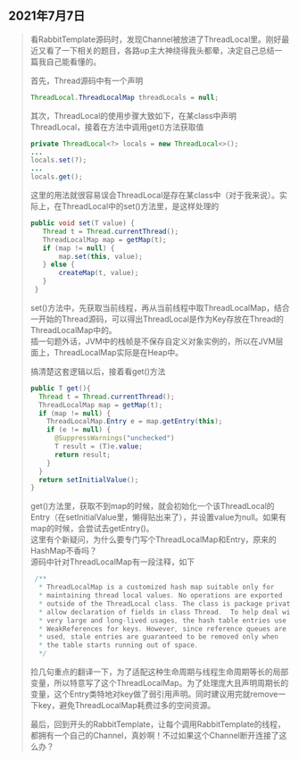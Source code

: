 ## 2021年7月7日
> 看RabbitTemplate源码时，发现Channel被放进了ThreadLocal里。刚好最近又看了一下相关的题目，各路up主大神绕得我头都晕，决定自己总结一篇我自己能看懂的。  
> 
> 首先，Thread源码中有一个声明
> ```java
> ThreadLocal.ThreadLocalMap threadLocals = null;
> ```
> 其次，ThreadLocal的使用步骤大致如下，在某class中声明ThreadLocal，接着在方法中调用get()方法获取值
> ```java
> private ThreadLocal<?> locals = new ThreadLocal<>();
> ...
> locals.set(?);
> ...
> locals.get();
> ```
> 这里的用法就很容易误会ThreadLocal是存在某class中（对于我来说）。实际上，在ThreadLocal中的set()方法里，是这样处理的
> ```java
> public void set(T value) {
>    Thread t = Thread.currentThread();
>    ThreadLocalMap map = getMap(t);
>    if (map != null) {
>        map.set(this, value);
>    } else {
>        createMap(t, value);
>    }
>  }
> ```
> set()方法中，先获取当前线程，再从当前线程中取ThreadLocalMap，结合一开始的Thread源码，可以得出ThreadLocal是作为Key存放在Thread的ThreadLocalMap中的。   
> 插一句题外话，JVM中的栈帧是不保存自定义对象实例的，所以在JVM层面上，ThreadLocalMap实际是在Heap中。  
>
> 搞清楚这套逻辑以后，接着看get()方法
> ```java
> public T get(){
>   Thread t = Thread.currentThread();
>   ThreadLocalMap map = getMap(t);
>   if (map != null) {
>     ThreadLocalMap.Entry e = map.getEntry(this);
>     if (e != null) {
>       @SuppressWarnings("unchecked")
>       T result = (T)e.value;
>       return result;
>     }
>   }
>   return setInitialValue();
> }
> ```
> get()方法里，获取不到map的时候，就会初始化一个该ThreadLocal的Entry（在setInitialValue里，懒得贴出来了），并设置value为null。如果有map的时候，会尝试去getEntry()。  
> 这里有个新疑问，为什么要专门写个ThreadLocalMap和Entry，原来的HashMap不香吗？  
> 源码中针对ThreadLocalMap有一段注释，如下
> ```java
>  /**
>   * ThreadLocalMap is a customized hash map suitable only for
>   * maintaining thread local values. No operations are exported
>   * outside of the ThreadLocal class. The class is package private to
>   * allow declaration of fields in class Thread.  To help deal with
>   * very large and long-lived usages, the hash table entries use
>   * WeakReferences for keys. However, since reference queues are not
>   * used, stale entries are guaranteed to be removed only when
>   * the table starts running out of space.
>   */
> ```
> 捡几句重点的翻译一下，为了适配这种生命周期与线程生命周期等长的局部变量，所以特意写了这个ThreadLocalMap。为了处理庞大且声明周期长的变量，这个Entry类特地对key做了弱引用声明。同时建议用完就remove一下key，避免ThreadLocalMap耗费过多的空间资源。
>
> 最后，回到开头的RabbitTemplate，让每个调用RabbitTemplate的线程，都拥有一个自己的Channel，真妙啊！不过如果这个Channel断开连接了这么办？
